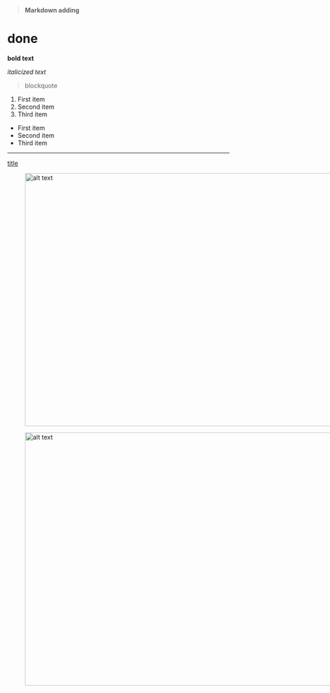 <div><blockquote><p class="__se__p-neon"><strong>Markdown adding</strong></p></blockquote></div><h1>done</h1><p><strong>bold text</strong></p><p><em>italicized text</em></p><blockquote><p>blockquote</p></blockquote><ol><li>First item</li><li>Second item</li><li>Third item</li></ol><ul><li>First item</li><li>Second item</li><li>Third item</li></ul><hr><p><a href="https://www.example.com">title</a></p><div class="se-component se-image-container __se__float-"><figure style="width: 919px;"><img src="https://dfstudio-d420.kxcdn.com/wordpress/wp-content/uploads/2019/06/digital_camera_photo-1080x675.jpg" alt="alt text" data-proportion="true" data-size="919px,574px" data-align="" data-file-name="digital_camera_photo-1080x675.jpg" data-file-size="0" origin-size="1080,675" data-origin="919px,574px" style="width: 919px; height: 574px;"></figure></div><div class="se-component se-image-container __se__float-"><figure style="width: 919px;"><img src="https://dfstudio-d420.kxcdn.com/wordpress/wp-content/uploads/2019/06/digital_camera_photo-1080x675.jpg" alt="alt text" data-proportion="true" data-size="919px,574px" data-align="" data-file-name="digital_camera_photo-1080x675.jpg" data-file-size="0" origin-size="1080,675" data-origin="919px,574px" style="width: 919px; height: 574px;"></figure></div>
